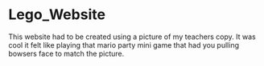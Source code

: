 # Lego_Website
This website had to be created using a picture of my teachers copy.
It was cool it felt like playing that mario party mini game that had you pulling bowsers face to match the picture. 

